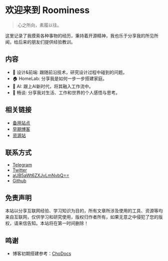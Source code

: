 # 欢迎来到 Roominess

> 心之所向，素履以往。

这里记录了我摸索各种事物的经历，秉持着开源精神，我也乐于分享我的所见所闻，给后来的朋友们提供经验教训。

## 内容

- 🎨 设计&前端: 跟随前沿技术，研究设计过程中碰到的问题。
- 🏠 HomeLab: 分享我是如何一步一步搭建家庭。
- 🤖️ AI: 跟上AI新时代，将其融入工作流中。
- 💬 畅谈: 分享我对生活、工作和世界的个人感悟与思考。

## 相关链接

- [备用站点](https://blog-vite-press.vercel.app/)
- [早期博客](https://www.yikzero.com/)
- [资源站](https://t.yikzero.com/)

## 联系方式

- [Telegram](https://t.me/yikZero)
- [Twitter](https://twitter.com/yikZero)
- [aUB5aWt6ZXJvLmNvbQ==](https://www.base64decode.org/)
- [Github](https://github.com/yikZero)

## 免责声明

本站以分享互联网经验、学习知识为目的，所有文章所涉及使用的工具、资源等均来自互联网，仅供学习和研究使用，版权归作者所有，如果无意之中侵犯了您的版权，请来信告知。本站将在第一时间删除！

## 鸣谢

- 博客初期搭建参考：[ChoDocs](https://chodocs.cn/)